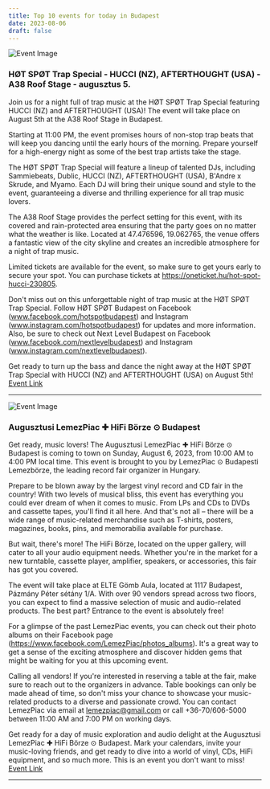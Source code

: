 ```yaml
---
title: Top 10 events for today in Budapest
date: 2023-08-06
draft: false
---
```


![Event Image](https://scontent.fbud3-1.fna.fbcdn.net/v/t39.30808-6/347275251_3513031188926405_2481936967619407683_n.jpg?stp=dst-jpg_s960x960&_nc_cat=110&ccb=1-7&_nc_sid=340051&_nc_ohc=lsFlsTgyohEAX8JhASX&_nc_ht=scontent.fbud3-1.fna&oh=00_AfAjW8nbho4VMoabG2WyxmNoZ5JoDOVp8XErCuNv8ouKdQ&oe=64D35420)

 ### HØT SPØT Trap Special - HUCCI (NZ), AFTERTHOUGHT (USA) - A38 Roof Stage - augusztus 5. 

Join us for a night full of trap music at the HØT SPØT Trap Special featuring HUCCI (NZ) and AFTERTHOUGHT (USA)! The event will take place on August 5th at the A38 Roof Stage in Budapest.

Starting at 11:00 PM, the event promises hours of non-stop trap beats that will keep you dancing until the early hours of the morning. Prepare yourself for a high-energy night as some of the best trap artists take the stage.

The HØT SPØT Trap Special will feature a lineup of talented DJs, including Sammiebeats, Dublic, HUCCI (NZ), AFTERTHOUGHT (USA), B'Andre x Skrude, and Myamo. Each DJ will bring their unique sound and style to the event, guaranteeing a diverse and thrilling experience for all trap music lovers.

The A38 Roof Stage provides the perfect setting for this event, with its covered and rain-protected area ensuring that the party goes on no matter what the weather is like. Located at 47.476596, 19.062765, the venue offers a fantastic view of the city skyline and creates an incredible atmosphere for a night of trap music.

Limited tickets are available for the event, so make sure to get yours early to secure your spot. You can purchase tickets at https://oneticket.hu/hot-spot-hucci-230805.

Don't miss out on this unforgettable night of trap music at the HØT SPØT Trap Special. Follow HØT SPØT Budapest on Facebook (www.facebook.com/hotspotbudapest) and Instagram (www.instagram.com/hotspotbudapest) for updates and more information. Also, be sure to check out Next Level Budapest on Facebook (www.facebook.com/nextlevelbudapest) and Instagram (www.instagram.com/nextlevelbudapest).

Get ready to turn up the bass and dance the night away at the HØT SPØT Trap Special with HUCCI (NZ) and AFTERTHOUGHT (USA) on August 5th!
[Event Link](https://facebook.com/events/269741632168908)

---
![Event Image](https://scontent.fbud3-1.fna.fbcdn.net/v/t39.30808-6/347243435_984063229677400_79703162822656353_n.jpg?stp=dst-jpg_s960x960&_nc_cat=110&ccb=1-7&_nc_sid=340051&_nc_ohc=lEUTB8veX3EAX9QiiFw&_nc_ht=scontent.fbud3-1.fna&oh=00_AfBYKRuohlSYvq2QHFGv5PVt8fPOJ6TaNBm_fY9jHY1_1w&oe=64D3D885)

 ### Augusztusi LemezPiac ✚ HiFi Börze ⊙ Budapest

Get ready, music lovers! The Augusztusi LemezPiac ✚ HiFi Börze ⊙ Budapest is coming to town on Sunday, August 6, 2023, from 10:00 AM to 4:00 PM local time. This event is brought to you by LemezPiac ⊙ Budapesti Lemezbörze, the leading record fair organizer in Hungary. 

Prepare to be blown away by the largest vinyl record and CD fair in the country! With two levels of musical bliss, this event has everything you could ever dream of when it comes to music. From LPs and CDs to DVDs and cassette tapes, you'll find it all here. And that's not all – there will be a wide range of music-related merchandise such as T-shirts, posters, magazines, books, pins, and memorabilia available for purchase.

But wait, there's more! The HiFi Börze, located on the upper gallery, will cater to all your audio equipment needs. Whether you're in the market for a new turntable, cassette player, amplifier, speakers, or accessories, this fair has got you covered.

The event will take place at ELTE Gömb Aula, located at 1117 Budapest, Pázmány Péter sétány 1/A. With over 90 vendors spread across two floors, you can expect to find a massive selection of music and audio-related products. The best part? Entrance to the event is absolutely free!

For a glimpse of the past LemezPiac events, you can check out their photo albums on their Facebook page (https://www.facebook.com/LemezPiac/photos_albums). It's a great way to get a sense of the exciting atmosphere and discover hidden gems that might be waiting for you at this upcoming event.

Calling all vendors! If you're interested in reserving a table at the fair, make sure to reach out to the organizers in advance. Table bookings can only be made ahead of time, so don't miss your chance to showcase your music-related products to a diverse and passionate crowd. You can contact LemezPiac via email at lemezpiac@gmail.com or call +36-70/606-5000 between 11:00 AM and 7:00 PM on working days.

Get ready for a day of music exploration and audio delight at the Augusztusi LemezPiac ✚ HiFi Börze ⊙ Budapest. Mark your calendars, invite your music-loving friends, and get ready to dive into a world of vinyl, CDs, HiFi equipment, and so much more. This is an event you don't want to miss!
[Event Link](https://facebook.com/events/570497778402301)

---
